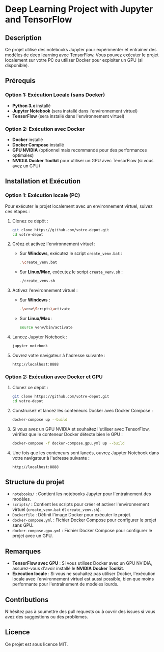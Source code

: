 # Deep Learning Project with Jupyter and TensorFlow

## Description
Ce projet utilise des notebooks Jupyter pour expérimenter et entraîner des modèles de deep learning avec TensorFlow. Vous pouvez exécuter le projet localement sur votre PC ou utiliser Docker pour exploiter un GPU (si disponible).

## Prérequis

### Option 1: Exécution Locale (sans Docker)
- **Python 3.x** installé
- **Jupyter Notebook** (sera installé dans l'environnement virtuel)
- **TensorFlow** (sera installé dans l'environnement virtuel)

### Option 2: Exécution avec Docker
- **Docker** installé
- **Docker Compose** installé
- **GPU NVIDIA** (optionnel mais recommandé pour des performances optimales)
- **NVIDIA Docker Toolkit** pour utiliser un GPU avec TensorFlow (si vous avez un GPU)

## Installation et Exécution

### Option 1: Exécution locale (PC)
Pour exécuter le projet localement avec un environnement virtuel, suivez ces étapes :

1. Clonez ce dépôt :
    ```bash
    git clone https://github.com/votre-depot.git
    cd votre-depot
    ```

2. Créez et activez l'environnement virtuel :

   - Sur **Windows**, exécutez le script `create_venv.bat` :
     ```bash
     .\create_venv.bat
     ```
   - Sur **Linux/Mac**, exécutez le script `create_venv.sh` :
     ```bash
     ./create_venv.sh
     ```

3. Activez l'environnement virtuel :
   - Sur **Windows** :
     ```bash
     .\venv\Scripts\activate
     ```
   - Sur **Linux/Mac** :
     ```bash
     source venv/bin/activate
     ```

4. Lancez Jupyter Notebook :
    ```bash
    jupyter notebook
    ```

5. Ouvrez votre navigateur à l'adresse suivante :
    ```
    http://localhost:8888
    ```

### Option 2: Exécution avec Docker et GPU

1. Clonez ce dépôt :
    ```bash
    git clone https://github.com/votre-depot.git
    cd votre-depot
    ```

2. Construisez et lancez les conteneurs Docker avec Docker Compose :
    ```bash
    docker-compose up --build
    ```

3. Si vous avez un GPU NVIDIA et souhaitez l'utiliser avec TensorFlow, vérifiez que le conteneur Docker détecte bien le GPU :
    ```bash
    docker-compose -f docker-compose.gpu.yml up --build
    ```

4. Une fois que les conteneurs sont lancés, ouvrez Jupyter Notebook dans votre navigateur à l'adresse suivante :
    ```
    http://localhost:8888
    ```

## Structure du projet

- `notebooks/` : Contient les notebooks Jupyter pour l'entraînement des modèles.
- `scripts/` : Contient les scripts pour créer et activer l'environnement virtuel (`create_venv.bat` et `create_venv.sh`).
- `Dockerfile` : Définit l'image Docker pour exécuter le projet.
- `docker-compose.yml` : Fichier Docker Compose pour configurer le projet sans GPU.
- `docker-compose.gpu.yml` : Fichier Docker Compose pour configurer le projet avec un GPU.

## Remarques

- **TensorFlow avec GPU** : Si vous utilisez Docker avec un GPU NVIDIA, assurez-vous d'avoir installé le **NVIDIA Docker Toolkit**.
- **Exécution locale** : Si vous ne souhaitez pas utiliser Docker, l'exécution locale avec l'environnement virtuel est aussi possible, bien que moins performante pour l'entraînement de modèles lourds.

## Contributions

N'hésitez pas à soumettre des pull requests ou à ouvrir des issues si vous avez des suggestions ou des problèmes.

## Licence

Ce projet est sous licence MIT.
